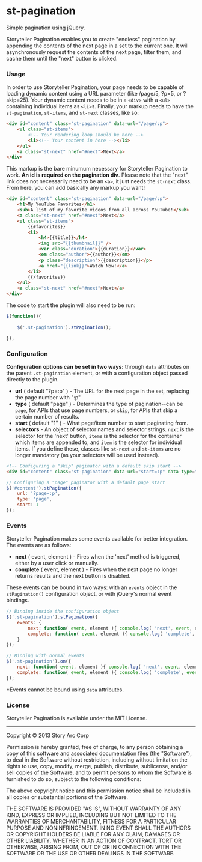 st-pagination
=============

Simple pagination using jQuery.

Storyteller Pagination enables you to create "endless" pagination by appending the contents of the next page in a set to the current one. It will asynchronously request the contents of the next page, filter them, and cache them until the "next" button is clicked.

### Usage

In order to use Storyteller Pagination, your page needs to be capable of loading dynamic content using a URL parameter (like /page/5, ?p=5, or ?skip=25). Your dynamic content needs to be in a `<div>` with a `<ul>` containing individual items as `<li>`s. Finally, your markup needs to have the `st-pagination`, `st-items`, and `st-next` classes, like so:

```html
<div id="content" class="st-pagination" data-url="/page/:p">
	<ul class="st-items">
		<!-- Your rendering loop should be here -->
		<li><!-- Your content in here --></li>
	</ul>
	<a class="st-next" href="#next">Next</a>
</div>
```

This markup is the bare minumum necessary for Storyteller Pagination to work. **An id is required on the pagination div**. Please note that the "next" link does not necessarily need to be an `<a>`, it just needs the `st-next` class. From here, you can add basically any markup you want!

```html
<div id="content" class="st-pagination" data-url="/page/:p">
	<h1>My YouTube Favorites</h1>
	<sub>A list of my favorite videos from all across YouTube!</sub>
	<a class="st-next" href="#next">Next</a>
	<ul class="st-items">
		{{#favorites}}
		<li>
			<h4>{{title}}</h4>
			<img src="{{thumbnail}}" />
			<var class="duration">{{duration}}</var>
			<em class="author">{{author}}</em>
			<p class="description">{{description}}</p>
			<a href="{{link}}">Watch Now!</a>
		</li>
		{{/favorites}}
	</ul>
	<a class="st-next" href="#next">Next</a>
</div>
```

The code to start the plugin will also need to be run:

```javascript
$(function(){
	
	$('.st-pagination').stPagination();

});
```

### Configuration

**Configuration options can be set in two ways:** through `data` attributes on the parent `.st-pagination` element, or with a configuration object passed directly to the plugin.

* **url** ( default "?p=:p" ) - The URL for the next page in the set, replacing the page number with ":p"
* **type** ( default "page" ) - Determines the type of pagination--can be `page`, for APIs that use page numbers, or `skip`, for APIs that skip a certain number of results.
* **start** ( default "1" ) - What page/item number to start paginating from.
* **selectors** - An object of selector names and selector strings. `next` is the selector for the 'next' button, `items` is the selector for the container which items are appended to, and `item` is the selector for individual items. If you define these, classes like `st-next` and `st-items` are no longer mandatory (as your selectors will be used instead).

```html
<!-- Configuring a "skip" paginator with a default skip start -->
<div id="content" class="st-pagination" data-url="start=:p" data-type="skip" data-start="25">
```

```javascript
// Configuring a "page" paginator with a default page start
$('#content').stPagination({
	url: '?page=:p',
	type: 'page',
	start: 1
});
```

### Events

Storyteller Pagination makes some events available for better integration. The events are as follows:

* **next** ( event, element ) - Fires when the 'next' method is triggered, either by a user click or manually.
* **complete** ( event, element ) - Fires when the next page no longer returns results and the next button is disabled.

These events can be bound in two ways: with an `events` object in the `stPagination()` configuration object, or with jQuery's normal event bindings.

```javascript
// Binding inside the configuration object
$('.st-pagination').stPagination({
	events: {
		next: function( event, element ){ console.log( 'next', event, element ); },
		complete: function( event, element ){ console.log( 'complete', event, element ); }
	}
});

// Binding with normal events
$('.st-pagination').on({
	next: function( event, element ){ console.log( 'next', event, element ); },
	complete: function( event, element ){ console.log( 'complete', event, element ); }
});
```

*Events cannot be bound using `data` attributes.

### License

Storyteller Pagination is available under the MIT License.

---

Copyright © 2013 Story Arc Corp

Permission is hereby granted, free of charge, to any person obtaining a copy of this software and associated documentation files (the "Software"), to deal in the Software without restriction, including without limitation the rights to use, copy, modify, merge, publish, distribute, sublicense, and/or sell copies of the Software, and to permit persons to whom the Software is furnished to do so, subject to the following conditions:

The above copyright notice and this permission notice shall be included in all copies or substantial portions of the Software.

THE SOFTWARE IS PROVIDED "AS IS", WITHOUT WARRANTY OF ANY KIND, EXPRESS OR IMPLIED, INCLUDING BUT NOT LIMITED TO THE WARRANTIES OF MERCHANTABILITY, FITNESS FOR A PARTICULAR PURPOSE AND NONINFRINGEMENT. IN NO EVENT SHALL THE AUTHORS OR COPYRIGHT HOLDERS BE LIABLE FOR ANY CLAIM, DAMAGES OR OTHER LIABILITY, WHETHER IN AN ACTION OF CONTRACT, TORT OR OTHERWISE, ARISING FROM, OUT OF OR IN CONNECTION WITH THE SOFTWARE OR THE USE OR OTHER DEALINGS IN THE SOFTWARE.